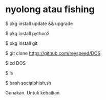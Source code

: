 # nyolong atau fishing
$ pkg install update && upgrade

$ pkg install python2

$ pkg install git

$ git clone https://github.com/reyspeed/DOS

$ cd DOS

$ ls

$ bash socialphish.sh




Gunakan. Untuk kebaikan
